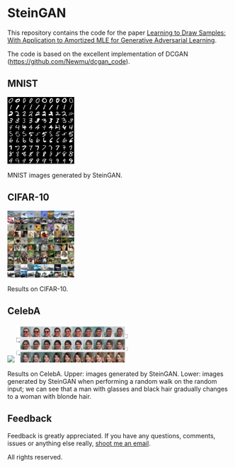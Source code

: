 # SteinGAN
This repository contains the code for the paper [Learning to Draw Samples: With Application to Amortized MLE for Generative Adversarial Learning](https://arxiv.org/pdf/1611.01722.pdf).

The code is based on the excellent implementation of DCGAN (https://github.com/Newmu/dcgan_code).

## MNIST
<img src="images/mnist.png" width="30%">

MNIST images generated by SteinGAN.

## CIFAR-10
<img src="images/cifar10.png" width="30%">

Results on CIFAR-10.

## CelebA
<img src="images/celeba.png" width="50%">
<img src="images/random_walk.png" width="50%">

Results on CelebA. Upper: images generated by SteinGAN. Lower: images generated by SteinGAN when performing a random walk on the random input; we can see that a man with glasses and black hair gradually changes to a woman with blonde hair. 

## Feedback
Feedback is greatly appreciated. If you have any questions, comments, issues or anything else really, [shoot me an email](mailto:dilin.wang.gr@dartmouth.edu).

All rights reserved.

